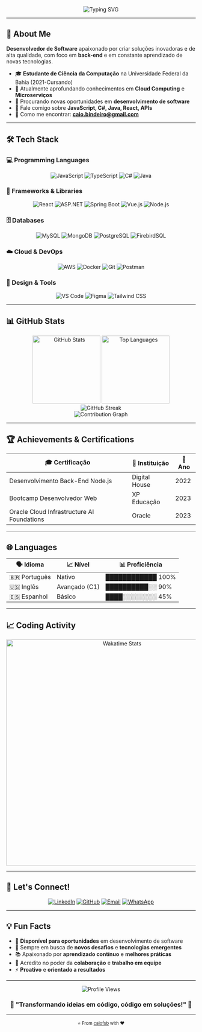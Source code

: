 <div align="center">
  <img src="https://readme-typing-svg.herokuapp.com?font=Inter&weight=700&size=35&duration=3000&pause=1000&color=3B82F6&center=true&vCenter=true&width=600&lines=Hi+%F0%9F%91%8B%2C+I'm+Caio+Felipe;Back-End+Developer;Problem+Solver" alt="Typing SVG" />
</div>

---

## 🚀 About Me

**Desenvolvedor de Software** apaixonado por criar soluções inovadoras e de alta qualidade, com foco em **back-end** e em constante aprendizado de novas tecnologias.

- 🎓 **Estudante de Ciência da Computação** na Universidade Federal da Bahia (2021-Cursando)
- 🌱 Atualmente aprofundando conhecimentos em **Cloud Computing** e **Microserviços**
- 🎯 Procurando novas oportunidades em **desenvolvimento de software**
- 💬 Fale comigo sobre **JavaScript, C#, Java, React, APIs**
- 📧 Como me encontrar: **caio.bindeiro@gmail.com**

---

## 🛠️ Tech Stack

### 💻 Programming Languages
<div align="center">
  <img src="https://img.shields.io/badge/JavaScript-F7DF1E?style=for-the-badge&logo=javascript&logoColor=black" alt="JavaScript" />
  <img src="https://img.shields.io/badge/TypeScript-007ACC?style=for-the-badge&logo=typescript&logoColor=white" alt="TypeScript" />
  <img src="https://img.shields.io/badge/C%23-239120?style=for-the-badge&logo=c-sharp&logoColor=white" alt="C#" />
  <img src="https://img.shields.io/badge/Java-ED8B00?style=for-the-badge&logo=openjdk&logoColor=white" alt="Java" />
</div>

### 🚀 Frameworks & Libraries
<div align="center">
  <img src="https://img.shields.io/badge/React-20232A?style=for-the-badge&logo=react&logoColor=61DAFB" alt="React" />
  <img src="https://img.shields.io/badge/.NET-5C2D91?style=for-the-badge&logo=.net&logoColor=white" alt="ASP.NET" />
  <img src="https://img.shields.io/badge/Spring-6DB33F?style=for-the-badge&logo=spring&logoColor=white" alt="Spring Boot" />
  <img src="https://img.shields.io/badge/Vue.js-35495E?style=for-the-badge&logo=vue.js&logoColor=4FC08D" alt="Vue.js" />
  <img src="https://img.shields.io/badge/Node.js-43853D?style=for-the-badge&logo=node.js&logoColor=white" alt="Node.js" />
</div>

### 🗄️ Databases
<div align="center">
  <img src="https://img.shields.io/badge/MySQL-00000F?style=for-the-badge&logo=mysql&logoColor=white" alt="MySQL" />
  <img src="https://img.shields.io/badge/MongoDB-4EA94B?style=for-the-badge&logo=mongodb&logoColor=white" alt="MongoDB" />
  <img src="https://img.shields.io/badge/PostgreSQL-316192?style=for-the-badge&logo=postgresql&logoColor=white" alt="PostgreSQL" />
  <img src="https://img.shields.io/badge/Firebird-FF6600?style=for-the-badge&logo=firebird&logoColor=white" alt="FirebirdSQL" />
</div>

### ☁️ Cloud & DevOps
<div align="center">
  <img src="https://img.shields.io/badge/Amazon_AWS-232F3E?style=for-the-badge&logo=amazon-aws&logoColor=white" alt="AWS" />
  <img src="https://img.shields.io/badge/Docker-2496ED?style=for-the-badge&logo=docker&logoColor=white" alt="Docker" />
  <img src="https://img.shields.io/badge/Git-F05032?style=for-the-badge&logo=git&logoColor=white" alt="Git" />
  <img src="https://img.shields.io/badge/Postman-FF6C37?style=for-the-badge&logo=postman&logoColor=white" alt="Postman" />
</div>

### 🎨 Design & Tools
<div align="center">
  <img src="https://img.shields.io/badge/Visual_Studio_Code-0078D4?style=for-the-badge&logo=visual%20studio%20code&logoColor=white" alt="VS Code" />
  <img src="https://img.shields.io/badge/Figma-F24E1E?style=for-the-badge&logo=figma&logoColor=white" alt="Figma" />
  <img src="https://img.shields.io/badge/Tailwind_CSS-38B2AC?style=for-the-badge&logo=tailwind-css&logoColor=white" alt="Tailwind CSS" />
</div>

---

## 📊 GitHub Stats

<div align="center">
  <img src="https://github-readme-stats.vercel.app/api?username=caiofsb&show_icons=true&theme=tokyonight&hide_border=true&count_private=true" alt="GitHub Stats" height="180" />
  <img src="https://github-readme-stats.vercel.app/api/top-langs/?username=caiofsb&layout=compact&theme=tokyonight&hide_border=true&langs_count=8" alt="Top Languages" height="180" />
</div>

<div align="center">
  <img src="https://github-readme-streak-stats.herokuapp.com/?user=caiofsb&theme=tokyonight&hide_border=true" alt="GitHub Streak" />
</div>

<div align="center">
  <img src="https://github-readme-activity-graph.vercel.app/graph?username=caiofsb&theme=tokyo-night&hide_border=true&area=true" alt="Contribution Graph" />
</div>

---

## 🏆 Achievements & Certifications

<div align="center">
  
| 🎓 **Certificação** | 🏢 **Instituição** | 📅 **Ano** |
|---------------------|-------------------|------------|
| Desenvolvimento Back-End Node.js | Digital House | 2022 |
| Bootcamp Desenvolvedor Web | XP Educação | 2023 |
| Oracle Cloud Infrastructure AI Foundations | Oracle | 2023 |

</div>

---

## 🌐 Languages

<div align="center">
  
| 🗣️ **Idioma** | 📈 **Nível** | 📊 **Proficiência** |
|---------------|-------------|-------------------|
| 🇧🇷 Português | Nativo | ████████████ 100% |
| 🇺🇸 Inglês | Avançado (C1) | ██████████░░ 90% |
| 🇪🇸 Espanhol | Básico | ████░░░░░░░░ 45% |

</div>

---

## 📈 Coding Activity

<div align="center">
  <img src="https://wakatime.com/share/@caiofsb/8b2e3e5c-9c4f-4d1a-9b8a-2d3c4e5f6a7b.svg" alt="Wakatime Stats" width="600" />
</div>

---

## 🤝 Let's Connect!

<div align="center">
  
[![LinkedIn](https://img.shields.io/badge/LinkedIn-0077B5?style=for-the-badge&logo=linkedin&logoColor=white)](https://linkedin.com/in/caiofsb)
[![GitHub](https://img.shields.io/badge/GitHub-100000?style=for-the-badge&logo=github&logoColor=white)](https://github.com/caiofsb)
[![Email](https://img.shields.io/badge/Email-D14836?style=for-the-badge&logo=gmail&logoColor=white)](mailto:caio.felipe@email.com)
[![WhatsApp](https://img.shields.io/badge/WhatsApp-25D366?style=for-the-badge&logo=whatsapp&logoColor=white)](https://wa.me/5571993776531)

</div>

---

## 💡 Fun Facts

- 🎯 **Disponível para oportunidades** em desenvolvimento de software
- 🚀 Sempre em busca de **novos desafios** e **tecnologias emergentes**
- 📚 Apaixonado por **aprendizado contínuo** e **melhores práticas**
- 🤝 Acredito no poder da **colaboração** e **trabalho em equipe**
- ⚡ **Proativo** e **orientado a resultados**

---

<div align="center">
  <img src="https://komarev.com/ghpvc/?username=caiofsb&label=Profile%20Views&color=3b82f6&style=for-the-badge" alt="Profile Views" />
</div>

<div align="center">
  <h3>💫 "Transformando ideias em código, código em soluções!" 💫</h3>
</div>

---

<div align="center">
  <sub>⭐ From <a href="https://github.com/caiofsb">caiofsb</a> with ❤️</sub>
</div>
